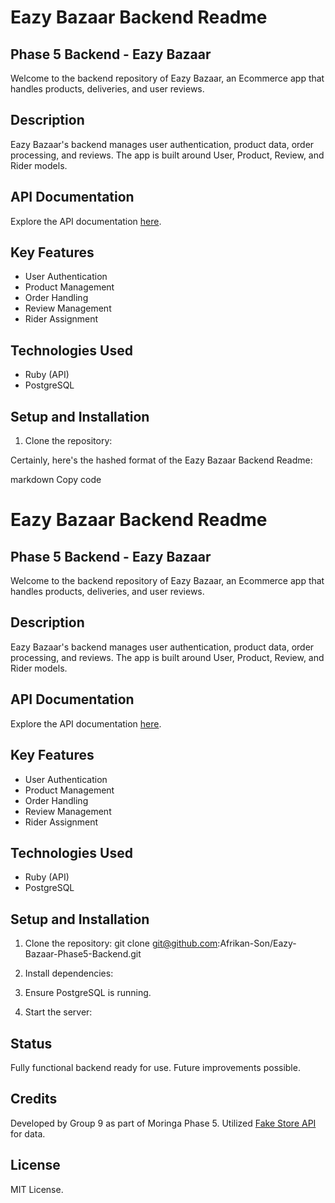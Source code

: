 # Eazy Bazaar Backend Readme

## Phase 5 Backend - Eazy Bazaar

Welcome to the backend repository of Eazy Bazaar, an Ecommerce app that handles products, deliveries, and user reviews.

## Description

Eazy Bazaar's backend manages user authentication, product data, order processing, and reviews. The app is built around User, Product, Review, and Rider models.

## API Documentation

Explore the API documentation [here](https://eazy-bazaar-api/docs).

## Key Features

- User Authentication
- Product Management
- Order Handling
- Review Management
- Rider Assignment

## Technologies Used

- Ruby (API)
- PostgreSQL

## Setup and Installation

1. Clone the repository:

Certainly, here's the hashed format of the Eazy Bazaar Backend Readme:

markdown
Copy code
# Eazy Bazaar Backend Readme

## Phase 5 Backend - Eazy Bazaar

Welcome to the backend repository of Eazy Bazaar, an Ecommerce app that handles products, deliveries, and user reviews.

## Description

Eazy Bazaar's backend manages user authentication, product data, order processing, and reviews. The app is built around User, Product, Review, and Rider models.

## API Documentation

Explore the API documentation [here](https://eazy-bazaar-api/docs).

## Key Features

- User Authentication
- Product Management
- Order Handling
- Review Management
- Rider Assignment

## Technologies Used

- Ruby (API)
- PostgreSQL

## Setup and Installation

1. Clone the repository:
git clone git@github.com:Afrikan-Son/Eazy-Bazaar-Phase5-Backend.git

2. Install dependencies:

3. Ensure PostgreSQL is running.

4. Start the server:

## Status

Fully functional backend ready for use. Future improvements possible.

## Credits

Developed by Group 9 as part of Moringa Phase 5. Utilized [Fake Store API](https://github.com/keikaavousi/fake-store-api) for data.

## License

MIT License.

